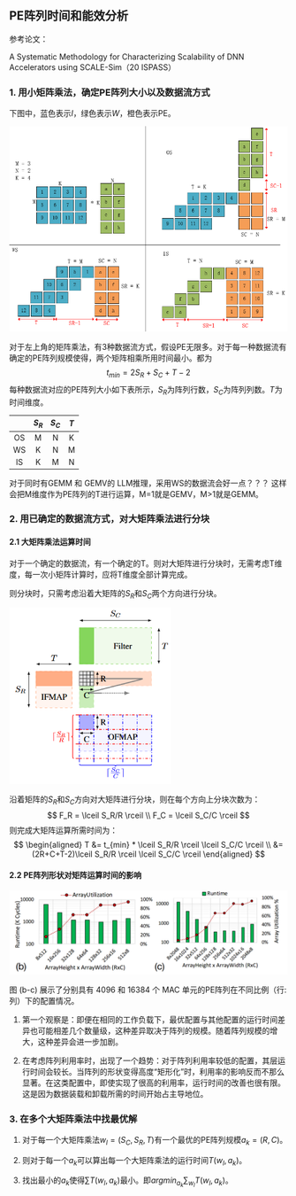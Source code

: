 ## PE阵列时间和能效分析

参考论文：

A Systematic Methodology for Characterizing  Scalability of DNN Accelerators using SCALE-Sim（20 ISPASS）

### 1. 用小矩阵乘法，确定PE阵列大小以及数据流方式

下图中，蓝色表示$I$，绿色表示$W$，橙色表示PE。

<img src="./assets/image-20250829174031067.png" alt="image-20250829174031067" style="zoom: 67%;" />

对于左上角的矩阵乘法，有3种数据流方式，假设PE无限多。对于每一种数据流有确定的PE阵列规模使得，两个矩阵相乘所用时间最小。都为
$$
t_{min}=2S_R+S_C+T-2
$$
每种数据流对应的PE阵列大小如下表所示，$S_R$为阵列行数，$S_C$为阵列列数。$T$为时间维度。

|      | $S_R$ | $S_C$ | $T$  |
| :--: | :---: | :---: | :--: |
|  OS  |   M   |   N   |  K   |
|  WS  |   K   |   N   |  M   |
|  IS  |   K   |   M   |  N   |



对于同时有GEMM 和 GEMV的 LLM推理，采用WS的数据流会好一点？？？ 这样会把M维度作为PE阵列的T进行运算，M=1就是GEMV，M>1就是GEMM。



### 2. 用已确定的数据流方式，对大矩阵乘法进行分块

#### 2.1 大矩阵乘法运算时间

对于一个确定的数据流，有一个确定的T。则对大矩阵进行分块时，无需考虑T维度，每一次小矩阵计算时，应将T维度全部计算完成。

则分块时，只需考虑沿着大矩阵的$S_R$和$S_C$两个方向进行分块。

<img src="./assets/image-20250829100125218.png" alt="image-20250829100125218" style="zoom:70%;" />

沿着矩阵的$S_R$和$S_C$方向对大矩阵进行分块，则在每个方向上分块次数为：
$$
F_R = \lceil S_R/R \rceil \\
F_C = \lceil S_C/C \rceil
$$
则完成大矩阵运算所需时间为：
$$
\begin{aligned}
T &= t_{min} * \lceil S_R/R \rceil \lceil S_C/C \rceil  \\ 
&= (2R+C+T-2)\lceil S_R/R \rceil \lceil S_C/C \rceil
\end{aligned}
$$

#### 2.2 PE阵列形状对矩阵运算时间的影响

<img src="./assets/image-20250829172958805.png" alt="image-20250829172958805" style="zoom: 67%;" />

图 (b-c) 展示了分别具有 4096 和 16384 个 MAC 单元的PE阵列在不同比例（行:列）下的配置情况。

1. 第一个观察是：即便在相同的工作负载下，最优配置与其他配置的运行时间差异也可能相差几个数量级，这种差异取决于阵列的规模。随着阵列规模的增大，这种差异会进一步加剧。

2. 在考虑阵列利用率时，出现了一个趋势：对于阵列利用率较低的配置，其层运行时间会较长。当阵列的形状变得高度“矩形化”时，利用率的影响反而不那么显著。在这类配置中，即使实现了很高的利用率，运行时间的改善也很有限。这是因为数据装载和卸载所需的时间开始占主导地位。



### 3. 在多个大矩阵乘法中找最优解

1. 对于每一个大矩阵乘法$w_l=(S_C,S_R,T)$有一个最优的PE阵列规模$a_k=(R,C)$。

2. 则对于每一个$a_k$可以算出每一个大矩阵乘法的运行时间$T(w_l,a_k)$。
3. 找出最小的$a_k$使得$\sum T(w_l,a_k)$最小。即$argmin_{a_k} \sum_{w_l}T(w_l,a_k)$。



